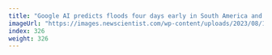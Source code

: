 ```yaml
---
title: "Google AI predicts floods four days early in South America and Africa"
imageUrl: "https://images.newscientist.com/wp-content/uploads/2023/08/15170524/SEI_167724830.jpg?width=788"
index: 326
weight: 326
---
```

